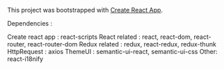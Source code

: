 This project was bootstrapped with [Create React App](https://github.com/facebookincubator/create-react-app).

Dependencies : 

Create react app : react-scripts
React related : react, react-dom, react-router, react-router-dom
Redux related : redux, react-redux, redux-thunk
HttpRequest : axios
ThemeUI : semantic-ui-react, semantic-ui-css
Other: react-i18nify

